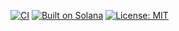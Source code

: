 [![CI](https://github.com/402gate/402gate-core/actions/workflows/ci.yml/badge.svg)](../../actions)
[![Built on Solana](https://img.shields.io/badge/Built%20on-Solana-9945FF?logo=solana)](https://solana.com)
[![License: MIT](https://img.shields.io/badge/License-MIT-green.svg)](./LICENSE)
